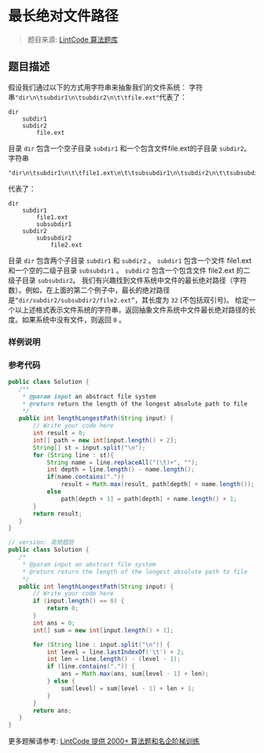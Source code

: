 # 最长绝对文件路径
 > 题目来源: [LintCode 算法题库](https://www.lintcode.com/problem/system-longest-file-path/?utm_source=sc-github-wzz)
 ## 题目描述
 假设我们通过以下的方式用字符串来抽象我们的文件系统：
字符串`"dir\n\tsubdir1\n\tsubdir2\n\t\tfile.ext"`代表了：
```
dir
	subdir1
	subdir2
		file.ext
```
目录 `dir` 包含一个空子目录 `subdir1` 和一个包含文件file.ext的子目录 `subdir2`。
字符串
```
"dir\n\tsubdir1\n\t\tfile1.ext\n\t\tsubsubdir1\n\tsubdir2\n\t\tsubsubdir2\n\t\t\tfile2.ext"
```
代表了：
```
dir
	subdir1
		file1.ext
		subsubdir1
	subdir2
		subsubdir2
			file2.ext
```
目录 `dir` 包含两个子目录 `subdir1` 和 `subdir2` 。 `subdir1` 包含一个文件 file1.ext 和一个空的二级子目录 `subsubdir1` 。 `subdir2` 包含一个包含文件 file2.ext 的二级子目录 `subsubdir2`。 
我们有兴趣找到文件系统中文件的最长绝对路径（字符数）。例如，在上面的第二个例子中，最长的绝对路径是`“dir/subdir2/subsubdir2/file2.ext”`，其长度为 `32` (不包括双引号)。
给定一个以上述格式表示文件系统的字符串，返回抽象文件系统中文件最长绝对路径的长度。如果系统中没有文件，则返回 `0` 。
 ### 样例说明
 
 ### 参考代码
 ```java
public class Solution {
    /**
     * @param input an abstract file system
     * @return return the length of the longest absolute path to file
     */
    public int lengthLongestPath(String input) {
        // Write your code here
        int result = 0;
        int[] path = new int[input.length() + 2];
        String[] st = input.split("\n");
        for (String line : st){
            String name = line.replaceAll("(\t)+", "");
            int depth = line.length() - name.length();
            if(name.contains("."))
                result = Math.max(result, path[depth] + name.length());
            else
                path[depth + 1] = path[depth] + name.length() + 1;
        }
        return result;
    }
}

// version: 高频题班
public class Solution {
    /*
     * @param input an abstract file system
     * @return return the length of the longest absolute path to file
     */
    public int lengthLongestPath(String input) {
        // Write your code here
        if (input.length() == 0) {
            return 0;
        }
        int ans = 0;
        int[] sum = new int[input.length() + 1];

        for (String line : input.split("\n")) {
            int level = line.lastIndexOf('\t') + 2;
            int len = line.length() - (level - 1);
            if (line.contains(".")) {
                ans = Math.max(ans, sum[level - 1] + len);
            } else {
                sum[level] = sum[level - 1] + len + 1;
            }
        }
        return ans;
    }
}
```
 更多题解请参考: [LintCode 提供 2000+ 算法题和名企阶梯训练](https://www.lintcode.com/problem/?utm_source=sc-github-wzz)